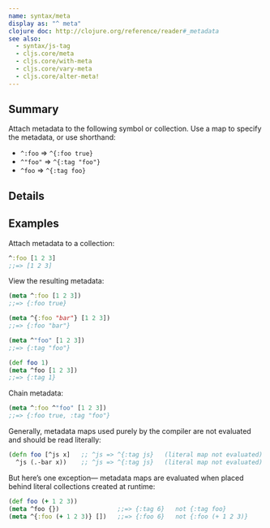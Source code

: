 ```yaml
---
name: syntax/meta
display as: "^ meta"
clojure doc: http://clojure.org/reference/reader#_metadata
see also:
  - syntax/js-tag
  - cljs.core/meta
  - cljs.core/with-meta
  - cljs.core/vary-meta
  - cljs.core/alter-meta!
---
```


## Summary

Attach metadata to the following symbol or collection.  Use a map to specify
the metadata, or use shorthand:

- `^:foo` => `^{:foo true}`
- `^"foo"` => `^{:tag "foo"}`
- `^foo` => `^{:tag foo}`

## Details

## Examples

Attach metadata to a collection:

```clj
^:foo [1 2 3]
;;=> [1 2 3]
```

View the resulting metadata:

```clj
(meta ^:foo [1 2 3])
;;=> {:foo true}

(meta ^{:foo "bar"} [1 2 3])
;;=> {:foo "bar"}

(meta ^"foo" [1 2 3])
;;=> {:tag "foo"}

(def foo 1)
(meta ^foo [1 2 3])
;;=> {:tag 1}
```

Chain metadata:

```clj
(meta ^:foo ^"foo" [1 2 3])
;;=> {:foo true, :tag "foo"}
```

Generally, metadata maps used purely by the compiler are not evaluated and should be read literally:

```clj
(defn foo [^js x]   ;; ^js => ^{:tag js}   (literal map not evaluated)
  ^js (.-bar x))    ;; ^js => ^{:tag js}   (literal map not evaluated)
```

But here’s one exception— metadata maps are evaluated when placed behind literal collections created at runtime:

```clj
(def foo (+ 1 2 3))
(meta ^foo {})                ;;=> {:tag 6}   not {:tag foo}
(meta ^{:foo (+ 1 2 3)} [])   ;;=> {:foo 6}   not {:foo (+ 1 2 3)}
```

